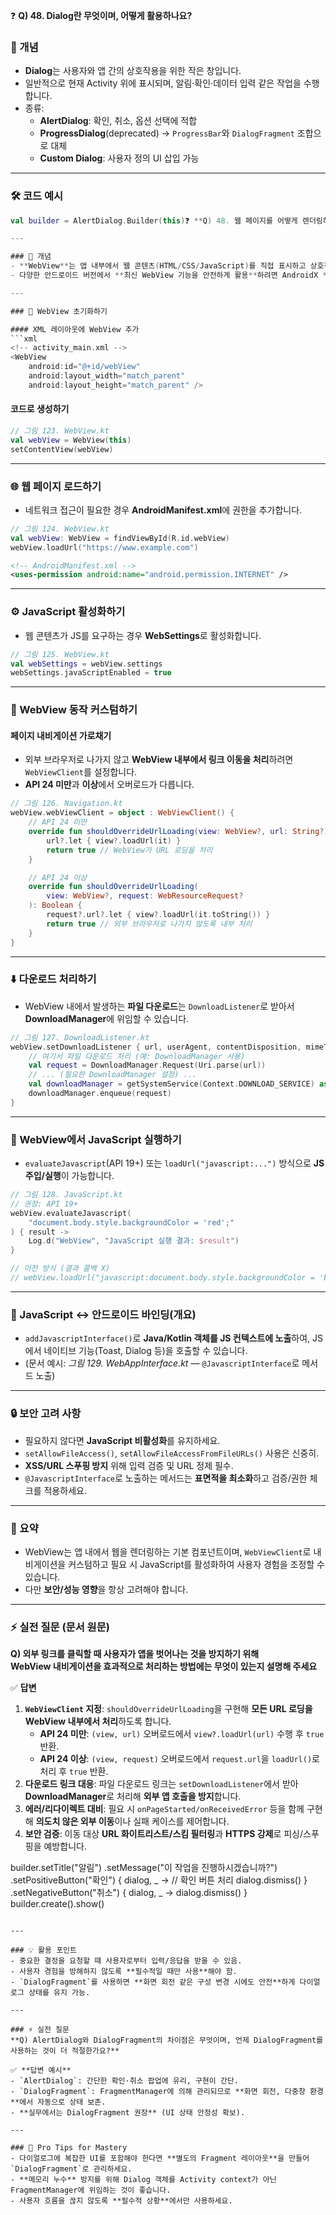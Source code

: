 ❓ **Q) 48. Dialog란 무엇이며, 어떻게 활용하나요?**

### 📘 개념
- **Dialog**는 사용자와 앱 간의 상호작용을 위한 작은 창입니다.  
- 일반적으로 현재 Activity 위에 표시되며, 알림·확인·데이터 입력 같은 작업을 수행합니다.  
- 종류:
  - **AlertDialog**: 확인, 취소, 옵션 선택에 적합  
  - **ProgressDialog**(deprecated) → `ProgressBar`와 `DialogFragment` 조합으로 대체  
  - **Custom Dialog**: 사용자 정의 UI 삽입 가능  

---

### 🛠️ 코드 예시

```kotlin
val builder = AlertDialog.Builder(this)❓ **Q) 48. 웹 페이지를 어떻게 렌더링하나요?**

---

### 📘 개념
- **WebView**는 앱 내부에서 웹 콘텐츠(HTML/CSS/JavaScript)를 직접 표시하고 상호작용할 수 있는 **미니 브라우저** 역할을 합니다.  
- 다양한 안드로이드 버전에서 **최신 WebView 기능을 안전하게 활용**하려면 AndroidX **WebKit** 라이브러리를 사용합니다.  

---

### 🔧 WebView 초기화하기

#### XML 레이아웃에 WebView 추가
```xml
<!-- activity_main.xml -->
<WebView
    android:id="@+id/webView"
    android:layout_width="match_parent"
    android:layout_height="match_parent" />
```

#### 코드로 생성하기
```kotlin
// 그림 123. WebView.kt
val webView = WebView(this)
setContentView(webView)
```

---

### 🌐 웹 페이지 로드하기
- 네트워크 접근이 필요한 경우 **AndroidManifest.xml**에 권한을 추가합니다.

```kotlin
// 그림 124. WebView.kt
val webView: WebView = findViewById(R.id.webView)
webView.loadUrl("https://www.example.com")
```

```xml
<!-- AndroidManifest.xml -->
<uses-permission android:name="android.permission.INTERNET" />
```

---

### ⚙️ JavaScript 활성화하기
- 웹 콘텐츠가 JS를 요구하는 경우 **WebSettings**로 활성화합니다.

```kotlin
// 그림 125. WebView.kt
val webSettings = webView.settings
webSettings.javaScriptEnabled = true
```

---

### 🧭 WebView 동작 커스텀하기

#### 페이지 내비게이션 가로채기
- 외부 브라우저로 나가지 않고 **WebView 내부에서 링크 이동을 처리**하려면 `WebViewClient`를 설정합니다.  
- **API 24 미만**과 **이상**에서 오버로드가 다릅니다.

```kotlin
// 그림 126. Navigation.kt
webView.webViewClient = object : WebViewClient() {
    // API 24 미만
    override fun shouldOverrideUrlLoading(view: WebView?, url: String?): Boolean {
        url?.let { view?.loadUrl(it) }
        return true // WebView가 URL 로딩을 처리
    }

    // API 24 이상
    override fun shouldOverrideUrlLoading(
        view: WebView?, request: WebResourceRequest?
    ): Boolean {
        request?.url?.let { view?.loadUrl(it.toString()) }
        return true // 외부 브라우저로 나가지 않도록 내부 처리
    }
}
```

---

### ⬇️ 다운로드 처리하기
- WebView 내에서 발생하는 **파일 다운로드**는 `DownloadListener`로 받아서 **DownloadManager**에 위임할 수 있습니다.

```kotlin
// 그림 127. DownloadListener.kt
webView.setDownloadListener { url, userAgent, contentDisposition, mimeType, contentLength ->
    // 여기서 파일 다운로드 처리 (예: DownloadManager 사용)
    val request = DownloadManager.Request(Uri.parse(url))
    // ... (필요한 DownloadManager 설정) ...
    val downloadManager = getSystemService(Context.DOWNLOAD_SERVICE) as DownloadManager
    downloadManager.enqueue(request)
}
```

---

### 🧪 WebView에서 JavaScript 실행하기
- `evaluateJavascript`(API 19+) 또는 `loadUrl("javascript:...")` 방식으로 **JS 주입/실행**이 가능합니다.

```kotlin
// 그림 128. JavaScript.kt
// 권장: API 19+
webView.evaluateJavascript(
    "document.body.style.backgroundColor = 'red';"
) { result ->
    Log.d("WebView", "JavaScript 실행 결과: $result")
}

// 이전 방식 (결과 콜백 X)
// webView.loadUrl("javascript:document.body.style.backgroundColor = 'blue';")
```

---

### 🔗 JavaScript ↔ 안드로이드 바인딩(개요)
- `addJavascriptInterface()`로 **Java/Kotlin 객체를 JS 컨텍스트에 노출**하여, JS에서 네이티브 기능(Toast, Dialog 등)을 호출할 수 있습니다.  
- (문서 예시: *그림 129. WebAppInterface.kt* — `@JavascriptInterface`로 메서드 노출)

---

### 🔒 보안 고려 사항
- 필요하지 않다면 **JavaScript 비활성화**를 유지하세요.  
- `setAllowFileAccess()`, `setAllowFileAccessFromFileURLs()` 사용은 신중히.  
- **XSS/URL 스푸핑 방지** 위해 입력 검증 및 URL 정제 필수.  
- `@JavascriptInterface`로 노출하는 메서드는 **표면적을 최소화**하고 검증/권한 체크를 적용하세요.

---

### 🧾 요약
- WebView는 앱 내에서 웹을 렌더링하는 기본 컴포넌트이며, `WebViewClient`로 내비게이션을 커스텀하고 필요 시 JavaScript를 활성화하여 사용자 경험을 조정할 수 있습니다.  
- 다만 **보안/성능 영향**을 항상 고려해야 합니다.

---

### ⚡ 실전 질문 (문서 원문)
**Q) 외부 링크를 클릭할 때 사용자가 앱을 벗어나는 것을 방지하기 위해  
WebView 내비게이션을 효과적으로 처리하는 방법에는 무엇이 있는지 설명해 주세요**

✅ **답변**  
1) **`WebViewClient` 지정**: `shouldOverrideUrlLoading`을 구현해 **모든 URL 로딩을 WebView 내부에서 처리**하도록 합니다.  
   - **API 24 미만**: `(view, url)` 오버로드에서 `view?.loadUrl(url)` 수행 후 `true` 반환.  
   - **API 24 이상**: `(view, request)` 오버로드에서 `request.url`을 `loadUrl()`로 처리 후 `true` 반환.  
2) **다운로드 링크 대응**: 파일 다운로드 링크는 `setDownloadListener`에서 받아 **DownloadManager**로 처리해 **외부 앱 호출을 방지**합니다.  
3) **에러/리다이렉트 대비**: 필요 시 `onPageStarted/onReceivedError` 등을 함께 구현해 **의도치 않은 외부 이동**이나 실패 케이스를 제어합니다.  
4) **보안 검증**: 이동 대상 **URL 화이트리스트/스킴 필터링**과 **HTTPS 강제**로 피싱/스푸핑을 예방합니다.


builder.setTitle("알림")
    .setMessage("이 작업을 진행하시겠습니까?")
    .setPositiveButton("확인") { dialog, _ ->
        // 확인 버튼 처리
        dialog.dismiss()
    }
    .setNegativeButton("취소") { dialog, _ ->
        dialog.dismiss()
    }
builder.create().show()
```

---

### 💡 활용 포인트
- 중요한 결정을 요청할 때 사용자로부터 입력/응답을 받을 수 있음.  
- 사용자 경험을 방해하지 않도록 **필수적일 때만 사용**해야 함.  
- `DialogFragment`를 사용하면 **화면 회전 같은 구성 변경 시에도 안전**하게 다이얼로그 상태를 유지 가능.  

---

### ⚡ 실전 질문
**Q) AlertDialog와 DialogFragment의 차이점은 무엇이며, 언제 DialogFragment를 사용하는 것이 더 적절한가요?**

✅ **답변 예시**  
- `AlertDialog`: 간단한 확인·취소 팝업에 유리, 구현이 간단.  
- `DialogFragment`: FragmentManager에 의해 관리되므로 **화면 회전, 다중창 환경**에서 자동으로 상태 보존.  
- **실무에서는 DialogFragment 권장** (UI 상태 안정성 확보).  

---

### 🧭 Pro Tips for Mastery
- 다이얼로그에 복잡한 UI를 포함해야 한다면 **별도의 Fragment 레이아웃**을 만들어 `DialogFragment`로 관리하세요.  
- **메모리 누수** 방지를 위해 Dialog 객체를 Activity context가 아닌 FragmentManager에 위임하는 것이 좋습니다.  
- 사용자 흐름을 끊지 않도록 **필수적 상황**에서만 사용하세요.
